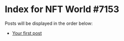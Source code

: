 # Index for NFT World #7153
Posts will be displayed in the order below:

- [Your first post](./001-first.md)

